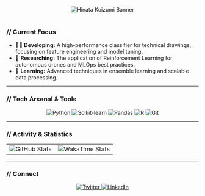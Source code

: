 <div align="center">
  <img src="ここにアップロードした画像のURLを挿入" alt="Hinata Koizumi Banner"/>
</div>

<br>

### // Current Focus
- 👨‍💻 **Developing:** A high-performance classifier for technical drawings, focusing on feature engineering and model tuning.
- 🔬 **Researching:** The application of Reinforcement Learning for autonomous drones and MLOps best practices.
- 🌱 **Learning:** Advanced techniques in ensemble learning and scalable data processing.

<hr>

### // Tech Arsenal & Tools
<p align="center">
  <img src="https://img.shields.io/badge/Python-61AFEF?style=for-the-badge&logo=python&logoColor=white" alt="Python"/>
  <img src="https://img.shields.io/badge/Scikit--Learn-61AFEF?style=for-the-badge&logo=scikit-learn&logoColor=white" alt="Scikit-learn"/>
  <img src="https://img.shields.io/badge/Pandas-61AFEF?style=for-the-badge&logo=pandas&logoColor=white" alt="Pandas"/>
  <img src="https://img.shields.io/badge/R-61AFEF?style=for-the-badge&logo=r&logoColor=white" alt="R"/>
  <img src="https://img.shields.io/badge/Git-61AFEF?style=for-the-badge&logo=git&logoColor=white" alt="Git"/>
</p>

<hr>

### // Activity & Statistics

<div align="center">
<table>
  <tr>
    <td valign="top">
      <img src="https://github-readme-stats.vercel.app/api?username=YourUsername&show_icons=true&theme=tokyonight&hide_border=true&count_private=true&title_color=61AFEF&icon_color=61AFEF&text_color=ABB2BF&bg_color=282c34" alt="GitHub Stats"/>
    </td>
    <td valign="top">
      <img src="https://github-readme-stats.vercel.app/api/wakatime?username=YourUsername&theme=tokyonight&hide_border=true&title_color=61AFEF&text_color=ABB2BF&bg_color=282c34" alt="WakaTime Stats"/>
    </td>
  </tr>
</table>
</div>

<hr>

### // Connect
<p align="center">
  <a href="https://twitter.com/YourTwitter" target="_blank">
    <img src="https://img.shields.io/badge/Twitter-61AFEF?style=for-the-badge&logo=twitter&logoColor=white" alt="Twitter"/>
  </a>
  <a href="https://www.linkedin.com/in/YourLinkedIn/" target="_blank">
    <img src="https://img.shields.io/badge/LinkedIn-61AFEF?style=for-the-badge&logo=linkedin&logoColor=white" alt="LinkedIn"/>
  </a>
</p>
